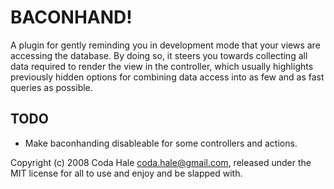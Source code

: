 BACONHAND!
==========

A plugin for gently reminding you in development mode that your views are
accessing the database. By doing so, it steers you towards collecting all data
required to render the view in the controller, which usually highlights
previously hidden options for combining data access into as few and as fast
queries as possible.

TODO
----

  * Make baconhanding disableable for some controllers and actions.

Copyright (c) 2008 Coda Hale <coda.hale@gmail.com>, released under the MIT
license for all to use and enjoy and be slapped with.
